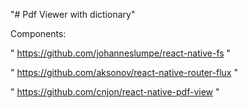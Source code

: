 "# Pdf Viewer with dictionary"

Components:

" https://github.com/johanneslumpe/react-native-fs "

" https://github.com/aksonov/react-native-router-flux "

" https://github.com/cnjon/react-native-pdf-view "

